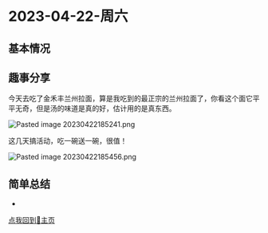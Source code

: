 # 2023-04-22-周六

## 基本情况



## 趣事分享

今天去吃了金禾丰兰州拉面，算是我吃到的最正宗的兰州拉面了，你看这个面它平平无奇，但是汤的味道是真的好，估计用的是真东西。

![Pasted image 20230422185241.png](Pasted%20image%2020230422185241.png)

这几天搞活动，吃一碗送一碗，很值！

![Pasted image 20230422185456.png](Pasted%20image%2020230422185456.png)

## 简单总结

- 

[点我回到🏡主页](https://nn66kk.github.io/Mon-Blog/)